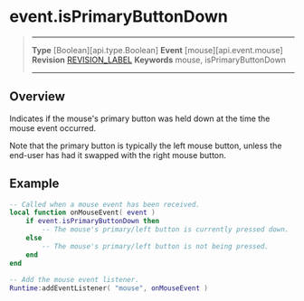 
# event.isPrimaryButtonDown

> --------------------- ------------------------------------------------------------------------------------------
> __Type__              [Boolean][api.type.Boolean]
> __Event__             [mouse][api.event.mouse]
> __Revision__          [REVISION_LABEL](REVISION_URL)
> __Keywords__          mouse, isPrimaryButtonDown
> --------------------- ------------------------------------------------------------------------------------------

## Overview

Indicates if the mouse's primary button was held down at the time the mouse event occurred.

Note that the primary button is typically the left mouse button, unless the end-user has had it swapped with the right mouse button.

## Example
 
``````lua
-- Called when a mouse event has been received.
local function onMouseEvent( event )
    if event.isPrimaryButtonDown then
        -- The mouse's primary/left button is currently pressed down.
    else
        -- The mouse's primary/left button is not being pressed.
    end
end
                             
-- Add the mouse event listener.
Runtime:addEventListener( "mouse", onMouseEvent )
``````
